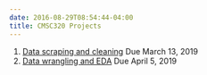 ```yaml
---
date: 2016-08-29T08:54:44-04:00
title: CMSC320 Projects
---
```


1. [Data scraping and cleaning](project1/) Due March 13, 2019  
2. [Data wrangling and EDA](project2/) Due April 5, 2019   

<!--
3. [Regression and classification](project3/) Due May 4, 2018  
4. [Interactive data visualization and mapping](project4/) Due May 10, 2018

[Final Project:](final_project/) Due May 18, 2018 12:30pm
-->
